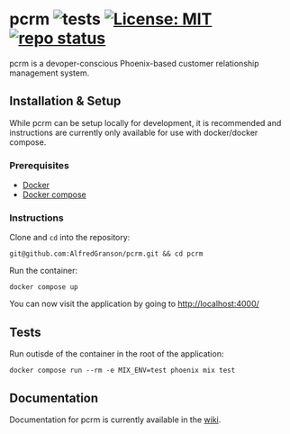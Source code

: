 # pcrm ![tests](https://github.com/AlfredGranson/pcrm/actions/workflows/elixir.yml/badge.svg) [![License: MIT](https://img.shields.io/badge/License-MIT-blue.svg)](https://github.com/AlfredGranson/pcrm/blob/main/LICENSE) [![repo status](https://www.repostatus.org/badges/latest/wip.svg)](https://www.repostatus.org/#wip)

pcrm is a devoper-conscious Phoenix-based customer relationship management system.

## Installation & Setup
While pcrm can be setup locally for development, it is recommended and instructions are currently only available for use with docker/docker compose.

### Prerequisites
- [Docker](https://docs.docker.com/get-docker/)
- [Docker compose](https://docs.docker.com/compose/install/)

### Instructions
Clone and `cd` into the repository:

```
git@github.com:AlfredGranson/pcrm.git && cd pcrm
```
Run the container:

```
docker compose up
```
You can now visit the application by going to [http://localhost:4000/](http://localhost:4000/)

## Tests
Run outisde of the container in the root of the application:

```
docker compose run --rm -e MIX_ENV=test phoenix mix test
```

## Documentation
Documentation for pcrm is currently available in the [wiki](https://github.com/AlfredGranson/pcrm/wiki).
